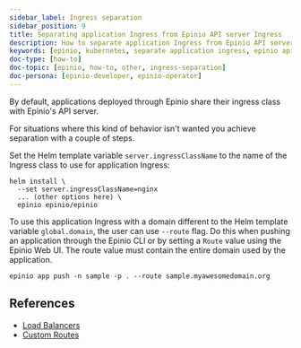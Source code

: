 ```yaml
---
sidebar_label: Ingress separation
sidebar_position: 9
title: Separating application Ingress from Epinio API server Ingress
description: How to separate application Ingress from Epinio API server Ingress
keywords: [epinio, kubernetes, separate application ingress, epinio api server]
doc-type: [how-to]
doc-topic: [epinio, how-to, other, ingress-separation]
doc-persona: [epinio-developer, epinio-operator]
---
```


<head>
  <link rel="canonical" href="https://docs.epinio.io/howtos/other/separate_workload_ingress"/>
</head>

By default, applications deployed through Epinio share their ingress class with Epinio's API server.

For situations where this kind of behavior isn't wanted you achieve separation with a couple of steps.

Set the Helm template variable `server.ingressClassName` to the name of the Ingress class to use for application Ingress:

```console
helm install \
  --set server.ingressClassName=nginx
  ... (other options here) \
  epinio epinio/epinio
```

To use this application Ingress with a domain different to the Helm template variable `global.domain`,
the user can use `--route` flag.
Do this when pushing an application through the Epinio CLI or by setting a `Route` value using the Epinio Web UI.
The route value must contain the entire domain used by the application.

```console
epinio app push -n sample -p . --route sample.myawesomedomain.org
```

## References

- [Load Balancers](../../references/customization/lb.md)
- [Custom Routes](../customization/custom_routes.md)
